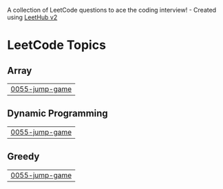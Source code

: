 A collection of LeetCode questions to ace the coding interview! - Created using [LeetHub v2](https://github.com/arunbhardwaj/LeetHub-2.0)
<!---LeetCode Topics Start-->
# LeetCode Topics
## Array
|  |
| ------- |
| [0055-jump-game](https://github.com/Islamoo7/LeetCode/tree/master/0055-jump-game) |
## Dynamic Programming
|  |
| ------- |
| [0055-jump-game](https://github.com/Islamoo7/LeetCode/tree/master/0055-jump-game) |
## Greedy
|  |
| ------- |
| [0055-jump-game](https://github.com/Islamoo7/LeetCode/tree/master/0055-jump-game) |
<!---LeetCode Topics End-->